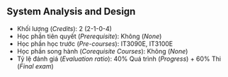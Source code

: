 ## System Analysis and Design

- Khối lượng (<i>Credits</i>): 2 (2-1-0-4)
- Học phần tiên quyết (<i>Prerequisite</i>): Không (<i>None</i>)
- Học phần học trước (<i>Pre-courses</i>): IT3090E, IT3100E
- Học phần song hành (<i>Corequisite Courses</i>): Không (<i>None</i>)
- Tỷ lệ đánh giá (<i>Evaluation ratio</i>): 40% Quá trình (<i>Progress</i>) + 60% Thi (<i>Final exam</i>) 